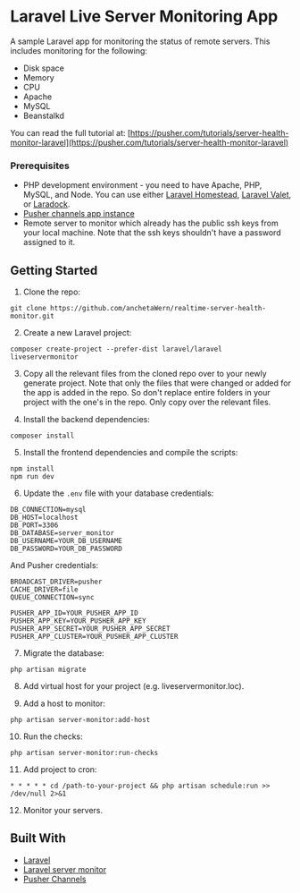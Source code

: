 # Laravel Live Server Monitoring App
A sample Laravel app for monitoring the status of remote servers. This includes monitoring for the following:

- Disk space
- Memory
- CPU
- Apache
- MySQL
- Beanstalkd

You can read the full tutorial at: [https://pusher.com/tutorials/server-health-monitor-laravel](https://pusher.com/tutorials/server-health-monitor-laravel)

### Prerequisites

- PHP development environment - you need to have Apache, PHP, MySQL, and Node. You can use either [Laravel Homestead](https://laravel.com/docs/5.7/homestead), [Laravel Valet](https://laravel.com/docs/5.7/valet), or [Laradock](https://laradock.io/).
- [Pusher channels app instance](https://pusher.com/channels)
- Remote server to monitor which already has the public ssh keys from your local machine. Note that the ssh keys shouldn't have a password assigned to it.


## Getting Started

1. Clone the repo:

```
git clone https://github.com/anchetaWern/realtime-server-health-monitor.git
```


2. Create a new Laravel project:

```
composer create-project --prefer-dist laravel/laravel liveservermonitor
```

3. Copy all the relevant files from the cloned repo over to your newly generate project. Note that only the files that were changed or added for the app is added in the repo. So don't replace entire folders in your project with the one's in the repo. Only copy over the relevant files.

4. Install the backend dependencies:

```
composer install
```

5. Install the frontend dependencies and compile the scripts:

```
npm install
npm run dev
```

6. Update the `.env` file with your database credentials:

```
DB_CONNECTION=mysql
DB_HOST=localhost
DB_PORT=3306
DB_DATABASE=server_monitor
DB_USERNAME=YOUR_DB_USERNAME
DB_PASSWORD=YOUR_DB_PASSWORD
```

And Pusher credentials:


```
BROADCAST_DRIVER=pusher
CACHE_DRIVER=file
QUEUE_CONNECTION=sync

PUSHER_APP_ID=YOUR_PUSHER_APP_ID
PUSHER_APP_KEY=YOUR_PUSHER_APP_KEY
PUSHER_APP_SECRET=YOUR_PUSHER_APP_SECRET
PUSHER_APP_CLUSTER=YOUR_PUSHER_APP_CLUSTER
```

7. Migrate the database:

```
php artisan migrate
```

8. Add virtual host for your project (e.g. liveservermonitor.loc).


9. Add a host to monitor:

```
php artisan server-monitor:add-host
```

10. Run the checks:


```
php artisan server-monitor:run-checks
```


11. Add project to cron:

```
* * * * * cd /path-to-your-project && php artisan schedule:run >> /dev/null 2>&1
```

12. Monitor your servers.


## Built With

- [Laravel](https://laravel.com/)
- [Laravel server monitor](https://github.com/spatie/laravel-server-monitor)
- [Pusher Channels](https://pusher.com/channels)
